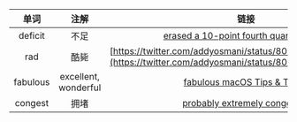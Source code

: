 |单词|注解|链接|
|:--:|:--:|:--:|
|deficit|不足|[ erased a 10-point fourth quarter deficit](https://twitter.com/warriors/status/808145010789007360)|
|rad|酷毙|[https://twitter.com/addyosmani/status/808029392374902784](https://twitter.com/addyosmani/status/808029392374902784)|
|fabulous|excellent, wonderful|[fabulous macOS Tips & Tricks](https://blog.sindresorhus.com/macos-tips-tricks-13046cf377f8#.dy2pnz9p4)|
|congest|拥堵|[probably extremely congested](https://twitter.com/sebmck/status/809360069611687936)|


